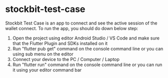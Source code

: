 # stockbit-test-case

Stockbit Test Case is an app to connect and see the active session of the wallet connect. To run the app, you should do down below step:
1. Open the project using editor Android Studio / VS Code and make sure that the Flutter Plugin and SDKs installed on it
2. Run "flutter pub get" command on the console command line or you can using sub menu on the editor
3. Connect your device to the PC / Computer / Laptop
4. Run "flutter run" command on the console command line or you can run it using your editor command bar
